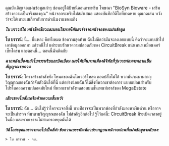คุณบังเอิญเจอแผ่นข้อมูลเก่าๆ ซ่อนอยู่ใต้ป้ายนีออนกระพริบ โฆษณา "BioSyn Bioware - เสริมสร้างความเป็นจริงของคุณ" หน้าจอกระพริบไม่สม่ำเสมอ แสดงบันทึกวิดีโอที่ขาดหาย คุณกดเล่น หวังว่าจะได้เบาะแสเกี่ยวกับการดำเนินงานของแก๊ง

**_โบ บราวน์ไอ หน้าซีดเซียวและผอมโซภายใต้แสงจ้าจากหน้าจอของแผ่นข้อมูล_**

**โบ บราวน์**: นี่... นี่แหละ คือทั้งหมด ข้อความสุดท้าย ฉันไม่คิดว่ามันจะลงเอยแบบนี้ คิดว่าจะแอบเข้าไป เอาข้อมูลออกมา แล้วหนีไป แต่ระบบรักษาความปลอดภัยของ CircuitBreak แน่นหนาเหมือนคอร์เซ็ทโครม และตอนนี้... ตอนนี้ฉันติดกับ

**_ฉากหลังเบื้องหลังโบกระพริบและบิดเบือน เผยให้เห็นภาพเมืองดิจิทัลที่วุ่นวายก่อนจะกลายเป็นสัญญาณรบกวน_**

**โบ บราวน์**: โครงสร้างกำลังพัง โหนดของฉันโอเวอร์โหลด ถอดปลั๊กไม่ได้ พวกมันจะเผาผลาญวิญญาณของฉันถ้าจับตัวฉันได้ที่นี่ แต่อย่างน้อยฉันก็ได้สิ่งที่พวกเขาต้องการ แบบแปลนสำหรับโปรโตคอลความปลอดภัยใหม่ ที่พวกเขากำลังทดสอบบนชั้นเพนท์เฮาส์ของ MegaEstate

**_เสียงของโบสั่นเครือด้วยความสิ้นหวัง_**

**โบ บราวน์**: ฉัน... ฉันไม่รู้ว่าใครจะเจอสิ่งนี้ บางทีอาจจะเป็นพวกพ้องที่กำลังมองหาเงินด่วน หรืออาจจะเป็นตำรวจ ที่มาตามวิญญาณของฉัน ไม่สำคัญอีกต่อไป รู้ไว้แค่นี้: CircuitBreak มีระเบิดเวลาอยู่ในมือ และพวกเขาจะไม่สามารถหยุดมันได้

**_วิดีโอสะดุดและจางหายไปเป็นสีดำ ข้อความบรรทัดเดียวปรากฏบนหน้าจอก่อนที่แผ่นข้อมูลจะดับลง:_**

`> โบ บราวน์ - จบ.`
